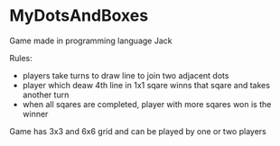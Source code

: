 # MyDotsAndBoxes

Game made in programming language Jack

Rules:
* players take turns to draw line to join two adjacent dots
* player which deaw 4th line in 1x1 sqare winns that sqare and takes another turn
* when all sqares are completed, player with more sqares won is the winner

Game has 3x3 and 6x6 grid and can be played by one or two players
